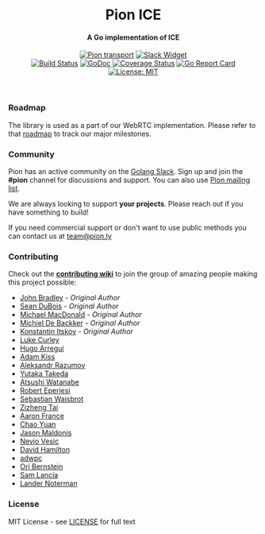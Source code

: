 <h1 align="center">
  <br>
  Pion ICE
  <br>
</h1>
<h4 align="center">A Go implementation of ICE</h4>
<p align="center">
  <a href="https://pion.ly"><img src="https://img.shields.io/badge/pion-ice-gray.svg?longCache=true&colorB=brightgreen" alt="Pion transport"></a>
  <a href="http://gophers.slack.com/messages/pion"><img src="https://img.shields.io/badge/join-us%20on%20slack-gray.svg?longCache=true&logo=slack&colorB=brightgreen" alt="Slack Widget"></a>
  <br>
  <a href="https://travis-ci.org/pion/ice"><img src="https://travis-ci.org/pion/ice.svg?branch=master" alt="Build Status"></a>
  <a href="https://pkg.go.dev/github.com/pion/ice"><img src="https://godoc.org/github.com/pion/ice?status.svg" alt="GoDoc"></a>
  <a href="https://codecov.io/gh/pion/ice"><img src="https://codecov.io/gh/pion/ice/branch/master/graph/badge.svg" alt="Coverage Status"></a>
  <a href="https://goreportcard.com/report/github.com/pion/ice"><img src="https://goreportcard.com/badge/github.com/pion/ice" alt="Go Report Card"></a>
  <a href="LICENSE"><img src="https://img.shields.io/badge/License-MIT-yellow.svg" alt="License: MIT"></a>
</p>
<br>

### Roadmap
The library is used as a part of our WebRTC implementation. Please refer to that [roadmap](https://github.com/pion/webrtc/issues/9) to track our major milestones.

### Community
Pion has an active community on the [Golang Slack](https://invite.slack.golangbridge.org/). Sign up and join the **#pion** channel for discussions and support. You can also use [Pion mailing list](https://groups.google.com/forum/#!forum/pion).

We are always looking to support **your projects**. Please reach out if you have something to build!

If you need commercial support or don't want to use public methods you can contact us at [team@pion.ly](mailto:team@pion.ly)

### Contributing
Check out the **[contributing wiki](https://github.com/pion/webrtc/wiki/Contributing)** to join the group of amazing people making this project possible:

* [John Bradley](https://github.com/kc5nra) - *Original Author*
* [Sean DuBois](https://github.com/Sean-Der) - *Original Author*
* [Michael MacDonald](https://github.com/mjmac) - *Original Author*
* [Michiel De Backker](https://github.com/backkem) - *Original Author*
* [Konstantin Itskov](https://github.com/trivigy) - *Original Author*
* [Luke Curley](https://github.com/kixelated)
* [Hugo Arregui](https://github.com/hugoArregui)
* [Adam Kiss](https://github.com/masterada)
* [Aleksandr Razumov](https://github.com/ernado)
* [Yutaka Takeda](https://github.com/enobufs)
* [Atsushi Watanabe](https://github.com/at-wat)
* [Robert Eperjesi](https://github.com/epes)
* [Sebastian Waisbrot](https://github.com/seppo0010)
* [Zizheng Tai](https://github.com/ZizhengTai)
* [Aaron France](https://github.com/AeroNotix)
* [Chao Yuan](https://github.com/yuanchao0310)
* [Jason Maldonis](https://github.com/jjmaldonis)
* [Nevio Vesic](https://github.com/0x19)
* [David Hamilton](https://github.com/dihamilton)
* [adwpc](https://github.com/adwpc)
* [Ori Bernstein](https://eigenstate.org)
* [Sam Lancia](https://github.com/nerd2)
* [Lander Noterman](https://github.com/LanderN)

### License
MIT License - see [LICENSE](LICENSE) for full text
